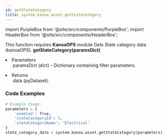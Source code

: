 ```yaml
---
id: getStateCategory
title: system.kanoa.asset.getStateCategory
---
```


import PurpleBox from '@site/src/components/PurpleBox';
import HeaderBox from '@site/src/components/HeaderBox';

<PurpleBox>This function requires <b>KanoaOPS</b> module</PurpleBox>
<HeaderBox header="Description">Gets State category data (kanoaOPS).</HeaderBox>
<HeaderBox header="Syntax">
    <b>getStateCategory(paramsDict)</b>
    <li> Parameters <br />
        <ul>paramsDict (dict) - Dictionary containing filter parameters.</ul>
    </li>
    <li> Returns <br />
        <ul>data (pyDataset).</ul>
    </li>
</HeaderBox>

### Code Examples

```python
# Example Usage:
parameters = {
    'enabled': True,
    'stateCategoryId': 1,
    'stateCategoryName': 'Electrical'
}
state_category_data = system.kanoa.asset.getStateCategory(parameters)

